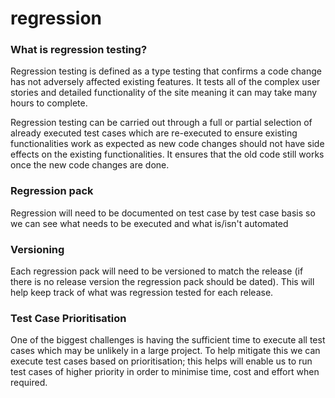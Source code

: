 # regression

### What is regression testing? <a id="IntroductiontoRegressionTesting-Whatisregressiontesting?"></a>

Regression testing is defined as a type testing that confirms a code change has not adversely affected existing features. It tests all of the complex user stories and detailed functionality of the site meaning it can may take many hours to complete. 

Regression testing can be carried out through a full or partial selection of already executed test cases which are re-executed to ensure existing functionalities work as expected as new code changes should not have side effects on the existing functionalities. It ensures that the old code still works once the new code changes are done.

### Regression pack

Regression will need to be documented on test case by test case basis so we can see what needs to be executed and what is/isn't automated

### Versioning <a id="ApproachtoRegressionTesting-Versioning"></a>

Each regression pack will need to be versioned to match the release \(if there is no release version the regression pack should be dated\). This will help keep track of what was regression tested for each release.

### Test Case Prioritisation <a id="ApproachtoRegressionTesting-TestCasePrioritisation"></a>

One of the biggest challenges is having the sufficient time to execute all test cases which may be unlikely in a large project. To help mitigate this we can execute test cases based on prioritisation; this helps will enable us to run test cases of higher priority in order to minimise time, cost and effort when required.

